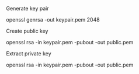 Generate key pair

openssl genrsa -out keypair.pem 2048

Create public key

openssl rsa -in keypair.pem -pubout -out public.pem

Extract private key

openssl rsa -in keypair.pem -pubout -out public.pem